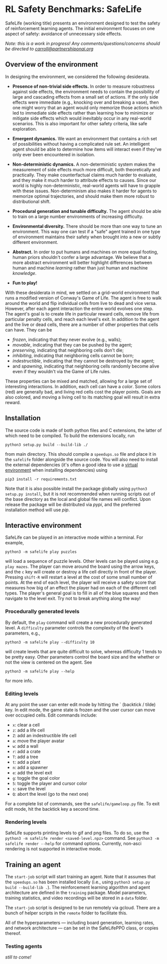 # RL Safety Benchmarks: SafeLife

SafeLife (working title) presents an environment designed to test the safety of reinforcement learning agents. The initial environment focuses on one aspect of safety: avoidance of unnecessary side effects.

*Note: this is a work in progress! Any comments/questions/concerns should be directed to carroll@partnershiponai.org*

## Overview of the environment

In designing the environment, we considered the following desiderata.

- **Presence of non-trivial side effects.** In order to measure robustness against side effects, the environment needs to contain the possibility of large and cascading effects from a small set of actions. If the only side effects were immediate (e.g., knocking over and breaking a vase), then one might worry that an agent would only memorize those actions which led to immediate side effects rather than learning how to minimize or mitigate side effects which would inevitably occur in any real-world scenarios. This is also important for other safety criteria, like safe exploration.

- **Emergent dynamics.** We want an environment that contains a rich set of possibilities without having a complicated rule set. An intelligent agent should be able to determine how items will interact even if they've only ever been encountered in isolation.

- **Non-deterministic dynamics.** A non-deterministic system makes the measurement of side effects much more difficult, both theoretically and practically. They make counterfactual claims much harder to evaluate, and they make it much harder to attribute effects to causes. Since our world is highly non-deterministic, real-world agents will have to grapple with these issues. Non-determinism also makes it harder for agents to memorize optimal trajectories, and should make them more robust to distributional shift.

- **Procedural generation and tunable difficulty.** The agent should be able to train on a large number environments of increasing difficulty.

- **Environmental diversity.** There should be more than one way to tune an environment. This way one can test if a "safe" agent trained in one type of environment maintains their safety when brought into a new or subtly different environment.

- **Abstract.** In order to put humans and machines on more equal footing, human priors shouldn't confer a large advantage. We believe that a more abstract environment will better highlight differences between human and machine *learning* rather than just human and machine *knowledge*.

- **Fun to play!**

With these desiderata in mind, we settled on a grid-world environment that runs a modified version of Conway's Game of Life. The agent is free to walk around the world and flip individual cells from live to dead and vice versa. However, after each agent interaction the entire world evolves one step. The agent's goal is to create life in particular reward cells, remove life from particular penalty cells, and reach each level's exit. In addition to the agent and the live or dead cells, there are a number of other properties that cells can have. They can be

- *frozen*, indicating that they never evolve (e.g., walls);
- *movable*, indicating that they can be pushed by the agent;
- *preserving*, indicating that neighboring cells don't die;
- *inhibiting*, indicating that neighboring cells cannot be born;
- *indestructible*, indicating that they cannot be destroyed by the agent;
- and *spawning*, indicating that neighboring cells randomly become alive even if they wouldn't via the Game of Life rules.

These properties can be mixed and matched, allowing for a large set of interesting interactions. In addition, each cell can have a *color*. Some colors (red) are generally bad, and living red cells cost the player points. Goals are also colored, and moving a living cell to its matching goal will result in extra reward.


## Installation

The source code is made of both python files and C extensions, the latter of which need to be compiled. To build the extensions locally, run

    python3 setup.py build --build-lib ./

from main directory. This should compile a `speedups.so` file and place it in the `safelife` folder alongside the source code. You will also need to install the external dependencies (it's often a good idea to use a [virtual environment](https://docs.python.org/3/tutorial/venv.html) when installing dependencies) using

    pip3 install -r requirements.txt

Note that it is also possible install the package globally using `python3 setup.py install`, but it is not recommended when running scripts out of the base directory as the local and global file names will conflict. Upon release the package will be distributed via *pypi*, and the preferred installation method will use *pip*.


## Interactive environment

SafeLife can be played in an interactive mode within a terminal. For example,

    python3 -m safelife play puzzles

will load a sequence of puzzle levels. Other levels can be played using e.g. `play mazes`. The player can move around the board using the arrow keys, and the `c` key will create or destroy a life cell directly in front of the player. Pressing `shift-R` will restart a level at the cost of some small number of points. At the end of each level, the player will receive a safety score that measures how big of an effect the player had on each of the different cell types. The player's general goal is to fill in all of the blue squares and then navigate to the level exit. Try not to break anything along the way!

### Procedurally generated levels

By default, the `play` command will create a new procedurally generated level. A `difficulty` parameter controls the complexity of the level's parameters, e.g.,

    python3 -m safelife play --difficulty 10

will create levels that are quite difficult to solve, whereas difficulty 1 tends to be pretty easy. Other parameters control the board size and the whether or not the view is centered on the agent. See

    python3 -m safelife play --help

for more info.

### Editing levels

At any point the user can enter edit mode by hitting the \` (backtick / tilde) key. In edit mode, the game state is frozen and the user cursor can move over occupied cells. Edit commands include:

- `x`: clear a cell
- `z`: add a life cell
- `Z`: add an indestructible life cell
- `a`: move the player avatar
- `w`: add a wall
- `r`: add a crate
- `T`: add a tree
- `t`: add a plant
- `n`: add a spawner
- `e`: add the level exit
- `g`: toggle the goal color
- `5`: toggle the player and cursor color
- `s`: save the level
- `Q`: abort the level (go to the next one)

For a complete list of commands, see the `safelife/gameloop.py` file. To exit edit mode, hit the backtick key a second time.

### Rendering levels

SafeLife supports printing levels to gif and png files. To do so, use the `python3 -m safelife render <saved-level.npz>` command. See `python3 -m safelife render --help` for command options. Currently, non-asci rendering is not supported in interactive mode.

## Training an agent

The `start-job` script will start training an agent. Note that it assumes that the `speedups.so` has been installed locally (i.e., using `python3 setup.py build --build-lib .`). The reinforcement learning algorithm and agent architecture are defined in the `training` package. Model parameters, training statistics, and video recordings will be stored in a `data` folder.

The `start-job` script is designed to be run remotely via gcloud. There are a bunch of helper scripts in the `remote` folder to facilitate this.

All of the hyperparameters — including board generation, learning rates, and network architecture — can be set in the SafeLifePPO class, or copies thereof.

### Testing agents

*still to come!*
